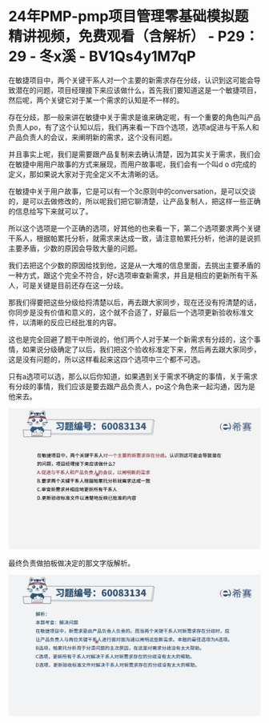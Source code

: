 # 24年PMP-pmp项目管理零基础模拟题精讲视频，免费观看（含解析） - P29：29 - 冬x溪 - BV1Qs4y1M7qP

在敏捷项目中，两个关键干系人对一个主要的新需求存在分歧，认识到这可能会导致潜在的问题，项目经理接下来应该做什么，首先我们要知道这是一个敏捷项目，然后呢，两个关键它对于某一个需求的认知是不一样的。

存在分歧，那一般来讲在敏捷中关于需求是谁来确定呢，有一个重要的角色叫产品负责人po，有了这个认知以后，我们再来看一下四个选项，选项a促进与干系人和产品负责人的会议，来阐明新的需求，这个没有问题。

并且事实上呢，我们是需要跟产品复制来去确认清楚，因为其实关于需求，我们会在敏捷中用用户故事的方式来展现，而用户故事呢，我们会有一个叫d o d完成的定义，那如果说大家对于完全定义不太清晰的话。

在敏捷中关于用户故事，它是可以有一个3c原则中的conversation，是可以交谈的，是可以去做修改的，所以呢我们把它聊清楚，让产品复制人，把这样一些正确的信息给写下来就可以了。

所以这个选项是一个正确的选项，好其他的也来看一下，第二个选项要求两个关键干系人，根据帕累托分析，就需求来达成一致，请注意帕累托分析，他讲的是说抓主要矛盾，少数的原因会导致大量的问题。

我们去把这个少数的原因给找到他，这是从一大堆的信息里面，去挑出主要矛盾的一种方式，跟这个完全不符合，好c选项审查新需求，并且是相应的更新所有干系人，可是关键是目前还存在这一分歧。

那我们得要把这些分级给捋清楚以后，再去跟大家同步，现在还没有捋清楚的话，你同步是没有价值和意义的，这个就不合适了，好最后一个选项更新验收标准文件，以清晰的反应已经批准的内容。

这也是完全回避了题干中所说的，他们两个人对于某一个新需求有分歧的，这个事情，如果说分级确定了以后，我们把这个验收标准定下来，然后再去跟大家同步，这是没有问题的，所以这样看起来这四个选项中三个都不可选。

只有a选项可以选，那么以后你知道，如果遇到关于需求不确定的事情，关于需求有分歧的事情，我们应该是要去跟产品负责人，po这个角色来一起沟通，因为是他来去。



![](img/9abb5a1563ae2dcf32dc7b217b1dfc7d_1.png)

最终负责做拍板做决定的那文字版解析。

![](img/9abb5a1563ae2dcf32dc7b217b1dfc7d_3.png)